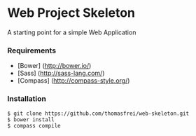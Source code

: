 # Web Project Skeleton 

A starting point for a simple Web Application

### Requirements

- [Bower] (http://bower.io/)
- [Sass] (http://sass-lang.com/)
- [Compass] (http://compass-style.org/)

### Installation 

    $ git clone https://github.com/thomasfrei/web-skeleton.git
    $ bower install
    $ compass compile
